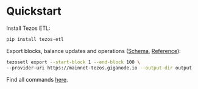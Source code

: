 # Quickstart

Install Tezos ETL:

```bash
pip install tezos-etl
```

Export blocks, balance updates and operations ([Schema](schema.md), [Reference](commands.md#export)):

```bash
tezosetl export --start-block 1 --end-block 100 \
--provider-uri https://mainnet-tezos.giganode.io --output-dir output
```

Find all commands [here](commands.md).
